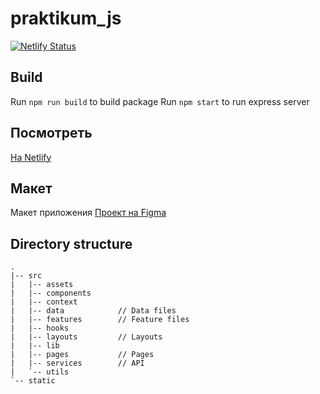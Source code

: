# praktikum_js

[![Netlify Status](https://api.netlify.com/api/v1/badges/69f4f292-8de5-4061-8881-b34b21983078/deploy-status)](https://app.netlify.com/sites/eptitsyn-ya-praktikum-js/deploys)

## Build

Run `npm run build` to build package
Run `npm start` to run express server

## Посмотреть

[На Netlify](https://sprint-2--eptitsyn-ya-praktikum-js.netlify.app/)

## Макет

Макет приложения
[Проект на Figma](https://www.figma.com/file/NNJuLK7MfGXY4XBj5CrS3z/yandex.praktikum.middle.messenger)

## Directory structure

```text
.
|-- src
|   |-- assets
|   |-- components
|   |-- context
|   |-- data            // Data files
|   |-- features        // Feature files
|   |-- hooks
|   |-- layouts         // Layouts
|   |-- lib
|   |-- pages           // Pages
|   |-- services        // API
|   `-- utils
`-- static

```
